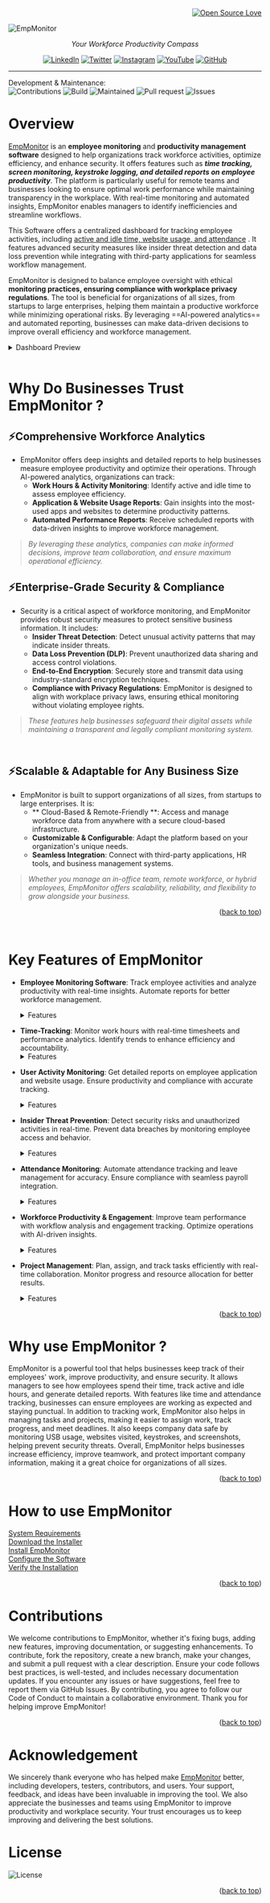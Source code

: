 <a id ="readme-top"></a>
<br>
<div align = "right">

[![Open Source Love](https://firstcontributions.github.io/open-source-badges/badges/open-source-v1/open-source.png)]()
</div>

![EmpMonitor](/assets/Logo.webp)
<p align = "center"><i>Your Workforce Productivity Compass</i></p></b>


<!-- <div align="right">

![MOTO](https://img.shields.io/badge/Your%20Workforce%20Productivity%20Compass-8A2BE2)

</div> -->



<div align = "center">

[![LinkedIn](https://img.shields.io/badge/LinkedIn-%230A66C2.svg?style=for-the-badge&logo=linkedin&logoColor=white)](https://www.linkedin.com/company/empmonitor/) 
[![Twitter](https://img.shields.io/badge/Twitter-%231DA1F2.svg?style=for-the-badge&logo=twitter&logoColor=white)](https://x.com/EmpMonitor) 
[![Instagram](https://img.shields.io/badge/Instagram-%23E4405F.svg?style=for-the-badge&logo=instagram&logoColor=white)](https://www.instagram.com/emp_monitor/) 
[![YouTube](https://img.shields.io/badge/YouTube-%23FF0000.svg?style=for-the-badge&logo=youtube&logoColor=white)](https://www.youtube.com/@empmonitor6659)
[![GitHub](https://img.shields.io/badge/GitHub-%23181717.svg?style=for-the-badge&logo=github&logoColor=white)](https://github.com/)

</div>

---

Development & Maintenance:   
![Contributions](https://img.shields.io/badge/contributions-Welcome-purple) ![Build](https://img.shields.io/badge/build-Passing-brightgreen)  ![Maintained](https://img.shields.io/badge/maintained-Yes-blue)  ![Pull request](https://img.shields.io/badge/pull-request-count) ![Issues](https://img.shields.io/badge/Issues-faced-red) 


# Overview 

 <a href="https://app.empmonitor.com/amember/login">EmpMonitor</a> is an **employee monitoring** and **productivity management software** designed to help organizations track workforce activities, optimize efficiency, and enhance security. It offers features such as **_time tracking, screen monitoring, keystroke logging, and detailed reports on employee productivity_**. The platform is particularly useful for remote teams and businesses looking to ensure optimal work performance while maintaining transparency in the workplace. With real-time monitoring and automated insights, EmpMonitor enables managers to identify inefficiencies and streamline workflows.

This Software offers a centralized dashboard for tracking employee activities, including <a href="#key-features-of-empmonitor">active and idle time, website usage, and attendance</a> . It features advanced security measures like insider threat detection and data loss prevention while integrating with third-party applications for seamless workflow management.

EmpMonitor is designed to balance employee oversight with ethical **monitoring practices, ensuring compliance with workplace privacy regulations**. The tool is beneficial for organizations of all sizes, from startups to large enterprises, helping them maintain a productive workforce while minimizing operational risks. By leveraging ==AI-powered analytics== and automated reporting, businesses can make data-driven decisions to improve overall efficiency and workforce management.

 <details>
  <summary>Dashboard Preview</summary>
      <img src="/assets/Dashboard.png" alt = "Dashboard Preview" width ="1200" height = "600 "></img>
  </details>

<br>


# Why Do Businesses Trust EmpMonitor ?
## ⚡Comprehensive Workforce Analytics

- EmpMonitor offers deep insights and detailed reports to help businesses measure employee productivity and optimize their operations. Through AI-powered analytics, organizations can track:
    - **Work Hours & Activity Monitoring**: Identify active and idle time to assess employee efficiency.
    - **Application & Website Usage Reports**: Gain insights into the most-used apps and websites to determine productivity patterns.
    - **Automated Performance Reports**: Receive scheduled reports with data-driven insights to improve workforce management.

> _By leveraging these analytics, companies can make informed decisions, improve team collaboration, and ensure maximum operational efficiency._


## ⚡Enterprise-Grade Security & Compliance

- Security is a critical aspect of workforce monitoring, and EmpMonitor provides robust security measures to protect sensitive business information. It includes:
    - **Insider Threat Detection**: Detect unusual activity patterns that may indicate insider threats.
    - **Data Loss Prevention (DLP)**: Prevent unauthorized data sharing and access control violations.
    - **End-to-End Encryption**: Securely store and transmit data using industry-standard encryption techniques.
    - **Compliance with Privacy Regulations**: EmpMonitor is designed to align with workplace privacy laws, ensuring ethical monitoring without violating employee rights.

> _These features help businesses safeguard their digital assets while maintaining a transparent and legally compliant monitoring system._
<br>


## ⚡Scalable & Adaptable for Any Business Size
- EmpMonitor is built to support organizations of all sizes, from startups to large enterprises. It is:
    - ** Cloud-Based & Remote-Friendly **: Access and manage workforce data from anywhere with a secure cloud-based infrastructure.
    - **Customizable & Configurable**: Adapt the platform based on your organization's unique needs.
    - **Seamless Integration**: Connect with third-party applications, HR tools, and business management systems.

> _Whether you manage an in-office team, remote workforce, or hybrid employees, EmpMonitor offers scalability, reliability, and flexibility to grow alongside your business._

<p align="right">(<a href="#readme-top">back to top</a>)</p>

<br>

# Key Features of EmpMonitor
<a id ="Feature"></a>

- **Employee Monitoring Software**: Track employee activities and analyze productivity with real-time insights. Automate reports for better workforce management.
    <details>
        <summary>Features</summary>

    <ul>
        <b>📌Employee-Details</b>
            <li>Provides a comprehensive view of all employees.</li>
            <li>Displays essential details like name, role, department, location, and system information.</li>
            <li>Allows filtering and searching for quick access to employee records.</li>
            <li>To Know more(Link)</li>
    </ul>

     <ul>
    <b>📌Employee-Attendance</b>
            <li>Tracks employee working hours, login/logout times, and attendance records.</li>
            <li>Helps in monitoring punctuality and work schedules.</li>
            <li>Useful for payroll processing and performance evaluation.</li>
            <li>To Know more(Link)</li>
    </ul>

    <ul>
    <b>📌Employee Insights</b>
            <li>Offers data-driven analytics on employee performance, productivity, and engagement.
        </li>
            <li>Provides visual reports and metrics for better workforce management.</li>
            <li>Helps HR teams and managers make informed decisions to improve team efficiency.</li>
            <li>To Know more(Link)</li>
    </ul>

</details>


  
- **Time-Tracking**: Monitor work hours with real-time timesheets and performance analytics. Identify trends to enhance efficiency and accountability. <details>
    <summary>Features</summary>
     <ul>
        <b>📌 Employee Attendance & Work Hours Tracking</b>
            <li>Records Clock In/Out times, monitors working hours, breaks, and shift duration.</li>
            <li>Tracks Total, Office, and Active Hours, distinguishing actual work time from idle time.</li>
            <li>Ensures accurate payroll processing and helps optimize scheduling.</li>
            <li>To Know more(Link)</li>
    </ul>
</details>


- **User Activity Monitoring**: Get detailed reports on employee application and website usage. Ensure productivity and compliance with accurate tracking.
    <details>
    <summary>Features</summary>
     <ul>
        <b>📌 Employee Productivity Dashboard</b>
        <li>Work Hours Tracking: Displays Office Time, Active Time, and Productive Time for accurate monitoring.</li>
        <li>Productivity Insights: Categorizes time into Productive, Neutral, Unproductive, and Offline to assess efficiency.
        </li>
        <li>Visual Timeline Analysis: Graphical representation of work patterns for better performance evaluation.
        </li>
        <li>Date-Based Filtering: Select and analyze productivity data for specific dates.</li>
        <li>To Know more(Link)</li>
    </ul>

    </details>

- **Insider Threat Prevention**: Detect security risks and unauthorized activities in real-time. Prevent data breaches by monitoring employee access and behavior.
    <details>
    <summary>Features</summary>
    <ul>
        <b>📌 Real-Time Threat Detection</b>
        <li>Instantly detects and logs any USB device connected to company systems.</li>
        <li>Provides detailed records, including event timestamps, device information, and user details.
        </li>
        <li>Helps identify unauthorized attempts to access or transfer sensitive company data.
        </li>
        <li>To Know more(Link)</li>
    </ul>

    <ul>
        <b>📌 Insider Threat Prevention</b>
    <li>Monitors employee actions to prevent negligent or malicious data leaks.
        </li>
    <li>Flags suspicious USB activity, ensuring compliance with company policies.
        </li>
     <li>Helps IT and security teams take immediate action against unauthorized data transfers.
        </li>
    <li>To Know more(Link)</li>
    </ul>


    <ul>
        <b>📌 Comprehensive Risk Mitigation & Reporting</b>
        <li>Allows managers and administrators to generate detailed reports in CSV and PDF formats.</li>
        <li>Provides filtering options to analyze USB activity by location, department, or employee.
        </li>
        <li>Supports audit logs for compliance with data protection regulations.
        </li>
        <li>To Know more(Link)</li>
    </ul>

    </details>

- **Attendance Monitoring**: Automate attendance tracking and leave management for accuracy. Ensure compliance with seamless payroll integration.

    <details>
    <summary>Features</summary>
    <ul>
        <b>📌 Automated Attendance Tracking</b>
        <li>Records daily attendance with clear present (P), absent (A), and half-day (D) statuses.</li>
        <li>Provides a monthly overview for easy tracking and reporting.
        </li>
        <li>Reduces manual errors and improves HR efficiency.
        </li>
        <li>To Know more(Link)</li>
    </ul>

    <ul>
    <b>📌 Advanced Filtering & Search</b>
        <li>Filter attendance data by month, location, and department for quick access.</li>
        <li>Search for specific employees instantly with the search function.
        </li>
        <li>Ensures easy access to attendance records for HR and managers.
        </li>
        <li>To Know more(Link)</li>
    </ul>


    <ul>
        <b>📌 Export & Reporting</b>
        <li>Download attendance reports in Excel format for payroll and compliance.</li>
        <li>Enables organizations to analyze trends and improve workforce planning.
        </li>
        <li>Helps ensure accurate record-keeping for audits and compliance.</li>
        <li>To Know more(Link)</li>
    </ul>

</details>

- **Workforce Productivity & Engagement**: Improve team performance with workflow analysis and engagement tracking. Optimize operations with AI-driven insights.

    <details>
    <summary>Features</summary>
    <ul>
        <b>📌 Comprehensive Employee Analytics</b>
        <li>Tracks key metrics like Office Time, Productive Time, and Unproductive Time for each employee.</li>
        <li>Helps identify performance trends for data-driven decision-making.
        </li>
        <li>Provides real-time employee insights for better workforce management.
        </li>
        <li>To Know more(Link)</li>
    </ul>

    <ul>
    <b>📌 Advanced Filtering & Search</b>
        <li>Filter data by date range, role, location, and department for customized reports.</li>
        <li>Search for specific employees to view their detailed productivity stats.
        </li>
        <li>Ensures quick and easy access to individual work performance.
        </li>
        <li>To Know more(Link)</li>
    </ul>


    <ul>
        <b>📌 Performance Benchmarking</b>
        <li>Compares employee productivity with previous days’ performance and organization-wide averages.</li>
        <li>Helps identify areas of improvement and optimize work schedules.
        </li>
        <li>Aids HR teams and managers in boosting team efficiency.</li>
        <li>To Know more(Link)</li>
    </ul>

</details>

- **Project Management**: Plan, assign, and track tasks efficiently with real-time collaboration. Monitor progress and resource allocation for better results.

   <details>
    <summary>Features</summary>
    <ul>
        <b>📌 Effortless Task Assignment & Planning</b>
        <li>Create, assign, and manage tasks with just a few clicks.</li>
        <li>Set clear deadlines and priorities for smooth project execution.
        </li>
        <li>Ensure team members stay aligned with project goals.
        </li>
        <li>To Know more(Link)</li>
    </ul>

    
    <ul>
        <b>📌 Real-Time Progress Tracking & Reporting</b>
        <li>Monitor project milestones with detailed insights.</li>
        <li>Identify roadblocks and optimize work strategies.
        </li>
        <li>Gain a comprehensive view of time spent on each task.</li>
        <li>To Know more(Link)</li>
    </ul>

    <ul>
    <b>📌 Smart Resource Allocation</b>
        <li>Assign the right employees to the right tasks for maximum efficiency.</li>
        <li>Prevent overloading or underutilization of resources.
        </li>
        <li>Enhance project turnaround time and overall productivity.
        </li>
        <li>To Know more(Link)</li>
    </ul>


    <ul>
    <b>📌 Seamless Team Collaboration</b>
        <li>Foster teamwork with real-time updates and shared access to tasks.</li>
        <li>Encourage communication between departments for faster decision-making.
        </li>
        <li>Create a highly efficient, well-connected workforce.
        </li>
        <li>To Know more(Link)</li>
    </ul>

</details>

<p align="right">(<a href="#readme-top">back to top</a>)</p>



# Why use EmpMonitor ?

EmpMonitor is a powerful tool that helps businesses keep track of their employees' work, improve productivity, and ensure security. It allows managers to see how employees spend their time, track active and idle hours, and generate detailed reports. With features like time and attendance tracking, businesses can ensure employees are working as expected and staying punctual.
In addition to tracking work, EmpMonitor also helps in managing tasks and projects, making it easier to assign work, track progress, and meet deadlines. It also keeps company data safe by monitoring USB usage, websites visited, keystrokes, and screenshots, helping prevent security threats.
Overall, EmpMonitor helps businesses increase efficiency, improve teamwork, and protect important company information, making it a great choice for organizations of all sizes.

<p align="right">(<a href="#readme-top">back to top</a>)</p>


# How to use EmpMonitor
<a href="#">System Requirements</a>
<br>
<a href="#">Download the Installer</a>
<br>
<a href="#">Install EmpMonitor</a>
<br>
<a href="#">Configure the Software</a>
<br>
<a href="#">Verify the Installation</a>

<p align="right">(<a href="#readme-top">back to top</a>)</p>



# Contributions

We welcome contributions to EmpMonitor, whether it's fixing bugs, adding new features, improving documentation, or suggesting enhancements. To contribute, fork the repository, create a new branch, make your changes, and submit a pull request with a clear description. Ensure your code follows best practices, is well-tested, and includes necessary documentation updates. If you encounter any issues or have suggestions, feel free to report them via GitHub Issues. By contributing, you agree to follow our Code of Conduct to maintain a collaborative environment. Thank you for helping improve EmpMonitor!

<p align="right">(<a href="#readme-top">back to top</a>)</p>


# Acknowledgement

We sincerely thank everyone who has helped make <a href="https://app.empmonitor.com/amember/login">EmpMonitor</a>  better, including developers, testers, contributors, and users. Your support, feedback, and ideas have been invaluable in improving the tool. We also appreciate the businesses and teams using EmpMonitor to improve productivity and workplace security. Your trust encourages us to keep improving and delivering the best solutions.

# License
![License](https://img.shields.io/badge/License-MIT-green.svg)  

<p align="right">(<a href="#readme-top">back to top</a>)</p>
